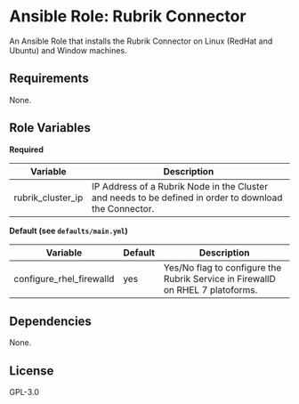 Ansible Role: Rubrik Connector
=========

An Ansible Role that installs the Rubrik Connector on Linux (RedHat and Ubuntu) and Window machines.

Requirements
------------

None.

Role Variables
--------------

**Required**

| Variable  |  Description |
|---|---|
| rubrik_cluster_ip  | IP Address of a Rubrik Node in the Cluster and needs to be defined in order to download the Connector.  |

**Default (see `defaults/main.yml`)**

| Variable  |  Default | Description  |
|---|---|---|
| configure_rhel_firewalld  | yes  | Yes/No flag to configure the Rubrik Service in FirewallD on RHEL 7 platoforms.|

Dependencies
------------

None.

License
-------

GPL-3.0
